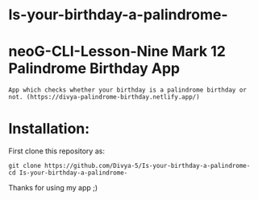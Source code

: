 # Is-your-birthday-a-palindrome-
 # neoG-CLI-Lesson-Nine Mark 12 Palindrome Birthday App
    App which checks whether your birthday is a palindrome birthday or not. (https://divya-palindrome-birthday.netlify.app/)

# Installation:

First clone this repository as:
```
git clone https://github.com/Divya-5/Is-your-birthday-a-palindrome-
cd Is-your-birthday-a-palindrome-
```

Thanks for using my app ;)
